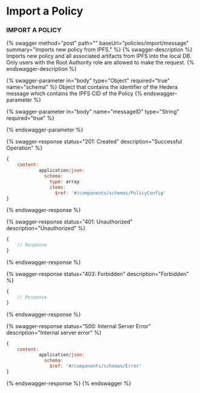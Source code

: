 # Import a Policy

### IMPORT A POLICY

{% swagger method="post" path="" baseUrl="policies/import/message" summary="Imports new policy from IPFS." %}
{% swagger-description %}
Imports new policy and all associated artifacts from IPFS into the local DB. Only users with the Root Authority role are allowed to make the request.
{% endswagger-description %}

{% swagger-parameter in="body" type="Object" required="true" name="schema" %}
Object that contains the identifier of the Hedera message which contains the IPFS CID of the Policy
{% endswagger-parameter %}

{% swagger-parameter in="body" name="messageID" type="String" required="true" %}

{% endswagger-parameter %}

{% swagger-response status="201: Created" description="Successful Operation" %}
```javascript
{
    content:
            application/json:
              schema:
                type: array
                items:
                  $ref: '#/components/schemas/PolicyConfig'
}
```
{% endswagger-response %}

{% swagger-response status="401: Unauthorized" description="Unauthorized" %}
```javascript
{
    // Response
}
```
{% endswagger-response %}

{% swagger-response status="403: Forbidden" description="Forbidden" %}
```javascript
{
    // Response
}
```
{% endswagger-response %}

{% swagger-response status="500: Internal Server Error" description="Internal server error" %}
```javascript
{
    content:
            application/json:
              schema:
                $ref: '#/components/schemas/Error'
}
```
{% endswagger-response %}
{% endswagger %}

